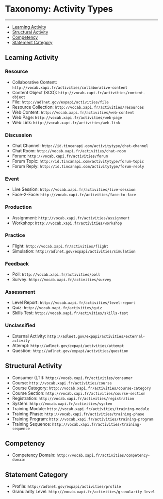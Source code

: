 # Taxonomy: Activity Types

---

- [Learning Activity](#learning)
- [Structural Activity](#structural)
- [Competency](#competencies)
- [Statement Category](#categories)


<a name="learning"></a>
## Learning Activity

### Resource

- Collaborative Content: `http://vocab.xapi.fr/activities/collaborative-content`
- Content Object (SCO): `http://vocab.xapi.fr/activities/content-object`
- File: `http://adlnet.gov/expapi/activities/file`
- Resource Collection: `http://vocab.xapi.fr/activities/resources`
- Web Content: `http://vocab.xapi.fr/activities/web-content`
- Web Page: `http://vocab.xapi.fr/activities/web-page`
- Web Link: `http://vocab.xapi.fr/activities/web-link`

### Discussion

- Chat Channel: `http://id.tincanapi.com/activitytype/chat-channel`
- Chat Room: `http://vocab.xapi.fr/activities/chat-room`
- Forum: `http://vocab.xapi.fr/activities/forum`
- Forum Topic: `http://id.tincanapi.com/activitytype/forum-topic`
- Forum Reply: `http://id.tincanapi.com/activitytype/forum-reply`

### Event

- Live Session: `http://vocab.xapi.fr/activities/live-session`
- Face-2-Face: `http://vocab.xapi.fr/activities/face-to-face`

### Production

- Assignment: `http://vocab.xapi.fr/activities/assignment`
- Workshop: `http://vocab.xapi.fr/activities/workshop`

### Practice

- Flight: `http://vocab.xapi.fr/activities/flight`
- Simulation: `http://adlnet.gov/expapi/activities/simulation`

### Feedback

- Poll: `http://vocab.xapi.fr/activities/poll`
- Survey: `http://vocab.xapi.fr/activities/survey`

### Assessment

- Level Report: `http://vocab.xapi.fr/activities/level-report`
- Quiz: `http://vocab.xapi.fr/activities/quiz`
- Skills Test: `http://vocab.xapi.fr/activities/skills-test`

### Unclassified

- External Activity: `http://adlnet.gov/expapi/activities/external-activity`
- Attempt: `http://adlnet.gov/expapi/activities/attempt`
- Question: `http://adlnet.gov/expapi/activities/question`


<a name="structural"></a>
## Structural Activity

- Consumer (LTI): `http://vocab.xapi.fr/activities/consumer`
- Course: `http://vocab.xapi.fr/activities/course`
- Course Category: `http://vocab.xapi.fr/activities/course-category`
- Course Section: `http://vocab.xapi.fr/activities/course-section`
- Registration: `http://vocab.xapi.fr/activities/registration`
- System: `http://vocab.xapi.fr/activities/system`
- Training Module: `http://vocab.xapi.fr/activities/training-module`
- Training Phase: `http://vocab.xapi.fr/activities/training-phase`
- Training Program: `http://vocab.xapi.fr/activities/training-program`
- Training Sequence: `http://vocab.xapi.fr/activities/training-sequence`


<a name="competencies"></a>
## Competency

- Competency Domain: `http://vocab.xapi.fr/activities/competency-domain`


<a name="categories"></a>
## Statement Category

- Profile: `http://adlnet.gov/expapi/activities/profile`
- Granularity Level: `http://vocab.xapi.fr/activities/granularity-level`

